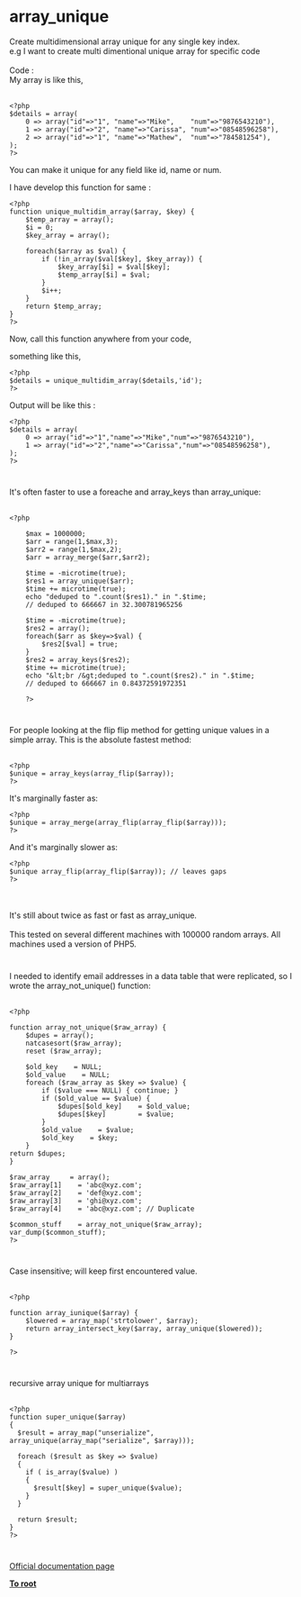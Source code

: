 # array_unique



Create multidimensional array unique for any single key index.<br>e.g I want to create multi dimentional unique array for specific code<br><br>Code : <br>My array is like this,<br><br>

```
<?php
$details = array(
    0 => array("id"=>"1", "name"=>"Mike",    "num"=>"9876543210"),
    1 => array("id"=>"2", "name"=>"Carissa", "num"=>"08548596258"),
    2 => array("id"=>"1", "name"=>"Mathew",  "num"=>"784581254"),
);
?>
```


You can make it unique for any field like id, name or num.

I have develop this function for same : 


```
<?php
function unique_multidim_array($array, $key) {
    $temp_array = array();
    $i = 0;
    $key_array = array();
    
    foreach($array as $val) {
        if (!in_array($val[$key], $key_array)) {
            $key_array[$i] = $val[$key];
            $temp_array[$i] = $val;
        }
        $i++;
    }
    return $temp_array;
}
?>
```


Now, call this function anywhere from your code,

something like this,


```
<?php
$details = unique_multidim_array($details,'id');
?>
```


Output will be like this :


```
<?php
$details = array(
    0 => array("id"=>"1","name"=>"Mike","num"=>"9876543210"),
    1 => array("id"=>"2","name"=>"Carissa","num"=>"08548596258"),
);
?>
```
  

#

It&apos;s often faster to use a foreache and array_keys than array_unique:<br><br>    

```
<?php

    $max = 1000000;
    $arr = range(1,$max,3);
    $arr2 = range(1,$max,2);
    $arr = array_merge($arr,$arr2);

    $time = -microtime(true);
    $res1 = array_unique($arr);
    $time += microtime(true);
    echo "deduped to ".count($res1)." in ".$time;
    // deduped to 666667 in 32.300781965256

    $time = -microtime(true);
    $res2 = array();
    foreach($arr as $key=>$val) {    
        $res2[$val] = true;
    }
    $res2 = array_keys($res2);
    $time += microtime(true);
    echo "&lt;br /&gt;deduped to ".count($res2)." in ".$time;
    // deduped to 666667 in 0.84372591972351

    ?>
```
  

#

For people looking at the flip flip method for getting unique values in a simple array. This is the absolute fastest method:<br><br>

```
<?php
$unique = array_keys(array_flip($array));
?>
```


It's marginally faster as:


```
<?php
$unique = array_merge(array_flip(array_flip($array)));
?>
```


And it's marginally slower as:


```
<?php
$unique array_flip(array_flip($array)); // leaves gaps
?>
```
<br><br>It&apos;s still about twice as fast or fast as array_unique.<br><br>This tested on several different machines with 100000 random arrays. All machines used a version of PHP5.  

#

I needed to identify email addresses in a data table that were replicated, so I wrote the array_not_unique() function:<br><br>

```
<?php

function array_not_unique($raw_array) {
    $dupes = array();
    natcasesort($raw_array);
    reset ($raw_array);

    $old_key    = NULL;
    $old_value    = NULL;
    foreach ($raw_array as $key => $value) {
        if ($value === NULL) { continue; }
        if ($old_value == $value) {
            $dupes[$old_key]    = $old_value;
            $dupes[$key]        = $value;
        }
        $old_value    = $value;
        $old_key    = $key;
    }
return $dupes;
}

$raw_array     = array();
$raw_array[1]    = 'abc@xyz.com';
$raw_array[2]    = 'def@xyz.com';
$raw_array[3]    = 'ghi@xyz.com';
$raw_array[4]    = 'abc@xyz.com'; // Duplicate

$common_stuff    = array_not_unique($raw_array);
var_dump($common_stuff);
?>
```
  

#

Case insensitive; will keep first encountered value.<br><br>

```
<?php

function array_iunique($array) {
    $lowered = array_map('strtolower', $array);
    return array_intersect_key($array, array_unique($lowered));
}

?>
```
  

#

recursive array unique for multiarrays<br><br>

```
<?php
function super_unique($array)
{
  $result = array_map("unserialize", array_unique(array_map("serialize", $array)));

  foreach ($result as $key => $value)
  {
    if ( is_array($value) )
    {
      $result[$key] = super_unique($value);
    }
  }

  return $result;
}
?>
```
  

#

[Official documentation page](https://www.php.net/manual/en/function.array-unique.php)

**[To root](/README.md)**